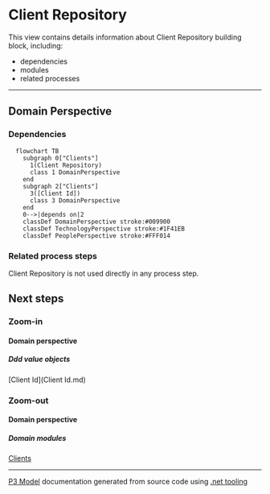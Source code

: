 ﻿
# Client Repository

This view contains details information about Client Repository building block, including:
- dependencies
- modules
- related processes  

---



## Domain Perspective


### Dependencies

```mermaid
  flowchart TB
    subgraph 0["Clients"]
      1(Client Repository)
      class 1 DomainPerspective
    end
    subgraph 2["Clients"]
      3([Client Id])
      class 3 DomainPerspective
    end
    0-->|depends on|2
    classDef DomainPerspective stroke:#009900
    classDef TechnologyPerspective stroke:#1F41EB
    classDef PeoplePerspective stroke:#FFF014
```

### Related process steps

Client Repository is not used directly in any process step.  

## Next steps


### Zoom-in


#### Domain perspective


##### Ddd value objects

[Client Id](Client Id.md)  

### Zoom-out


#### Domain perspective


##### Domain modules

[Clients](Clients.md)  

---

[P3 Model](https://github.com/P3-model/P3-model) documentation generated from source code using [.net tooling](https://github.com/P3-model/P3-model-dotnet)